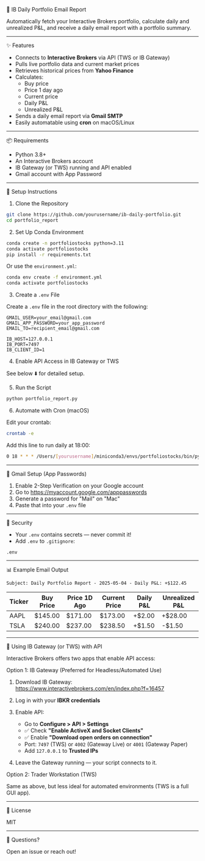 💼 IB Daily Portfolio Email Report

Automatically fetch your Interactive Brokers portfolio, calculate daily and unrealized P&L, and receive a daily email report with a portfolio summary.

---

✨ Features

- Connects to **Interactive Brokers** via API (TWS or IB Gateway)
- Pulls live portfolio data and current market prices
- Retrieves historical prices from **Yahoo Finance**
- Calculates:
  - Buy price
  - Price 1 day ago
  - Current price
  - Daily P&L
  - Unrealized P&L
- Sends a daily email report via **Gmail SMTP**
- Easily automatable using **cron** on macOS/Linux

---

📦 Requirements

- Python 3.8+
- An Interactive Brokers account
- IB Gateway (or TWS) running and API enabled
- Gmail account with App Password

---

🚀 Setup Instructions

1. Clone the Repository

```bash
git clone https://github.com/yourusername/ib-daily-portfolio.git
cd portfolio_report
```

2. Set Up Conda Environment

```bash
conda create -n portfoliostocks python=3.11
conda activate portfoliostocks
pip install -r requirements.txt
```

Or use the `environment.yml`:

```bash
conda env create -f environment.yml
conda activate portfoliostocks
```

3. Create a `.env` File

Create a `.env` file in the root directory with the following:

```env
GMAIL_USER=your_email@gmail.com
GMAIL_APP_PASSWORD=your_app_password
EMAIL_TO=recipient_email@gmail.com

IB_HOST=127.0.0.1
IB_PORT=7497
IB_CLIENT_ID=1
```

4. Enable API Access in IB Gateway or TWS

See below ⬇️ for detailed setup.

5. Run the Script

```bash
python portfolio_report.py
```

6. Automate with Cron (macOS)

Edit your crontab:

```bash
crontab -e
```

Add this line to run daily at 18:00:

```bash
0 18 * * * /Users/[yourusername]/miniconda3/envs/portfoliostocks/bin/python /[full_path_to]/portfolio_report.py
```

---

📧 Gmail Setup (App Passwords)

1. Enable 2-Step Verification on your Google account
2. Go to https://myaccount.google.com/apppasswords
3. Generate a password for "Mail" on "Mac"
4. Paste that into your `.env` file

---

🔐 Security

- Your `.env` contains secrets — never commit it!
- Add `.env` to `.gitignore`:

```gitignore
.env
```

---

📊 Example Email Output

```
Subject: Daily Portfolio Report - 2025-05-04 - Daily P&L: +$122.45
```

| Ticker | Buy Price | Price 1D Ago | Current Price | Daily P&L | Unrealized P&L |
|--------|-----------|--------------|----------------|-----------|----------------|
| AAPL   | $145.00   | $171.00      | $173.00        | +$2.00    | +$28.00        |
| TSLA   | $240.00   | $237.00      | $238.50        | +$1.50    | -$1.50         |

---

🤖 Using IB Gateway (or TWS) with API

Interactive Brokers offers two apps that enable API access:

Option 1: IB Gateway (Preferred for Headless/Automated Use)

1. Download IB Gateway:  
   https://www.interactivebrokers.com/en/index.php?f=16457

2. Log in with your **IBKR credentials**

3. Enable API:
   - Go to **Configure > API > Settings**
   - ✅ Check **"Enable ActiveX and Socket Clients"**
   - ✅ Enable **"Download open orders on connection"**
   - Port: `7497` (TWS) or `4002` (Gateway Live) or `4001` (Gateway Paper)
   - Add `127.0.0.1` to **Trusted IPs**

4. Leave the Gateway running — your script connects to it.

Option 2: Trader Workstation (TWS)

Same as above, but less ideal for automated environments (TWS is a full GUI app).

---

📄 License

MIT

---

🙋 Questions?

Open an issue or reach out!

